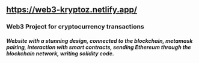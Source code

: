## https://web3-kryptoz.netlify.app/


### Web3 Project for cryptocurrency transactions 

#### _Website with a stunning design, connected to the blockchain, metamask pairing, interaction with smart contracts, sending Ethereum through the blockchain network, writing solidity code._
